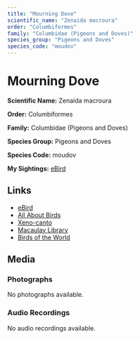 ```yaml
---
title: "Mourning Dove"
scientific_name: "Zenaida macroura"
order: "Columbiformes"
family: "Columbidae (Pigeons and Doves)"
species_group: "Pigeons and Doves"
species_code: "moudov"
---
```


# Mourning Dove

**Scientific Name:** Zenaida macroura

**Order:** Columbiformes

**Family:** Columbidae (Pigeons and Doves)

**Species Group:** Pigeons and Doves

**Species Code:** moudov

**My Sightings:** [eBird](https://ebird.org/lifelist?r=world&time=life&spp=moudov)

## Links
* [eBird](https://ebird.org/species/moudov) 
* [All About Birds](https://www.allaboutbirds.org/guide/moudov) 
* [Xeno-canto](https://www.xeno-canto.org/species/moudov) 
* [Macaulay Library](https://search.macaulaylibrary.org/catalog?taxonCode=moudov&sort=rating_rank_desc)
* [Birds of the World](https://birdsoftheworld.org/bow/species/moudov)

## Media
### Photographs
No photographs available.

### Audio Recordings
No audio recordings available.
